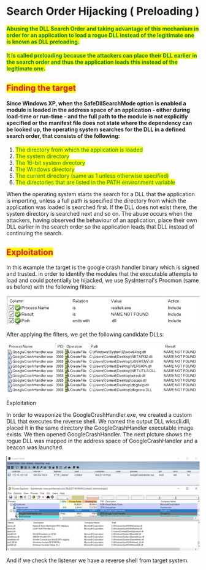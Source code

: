 # Search Order Hijacking ( Preloading )

#### <mark style="color:green;">Abusing the DLL Search Order and taking advantage of this mechanism in order for an application to load a rogue DLL instead of the legitimate one is known as DLL preloading.</mark>

#### &#x20;<mark style="color:green;">It is called preloading because the attackers can place their DLL earlier in the search order and thus the application loads this instead of the legitimate one.</mark>

## <mark style="color:red;">Finding the target</mark>

#### Since Windows XP, when the SafeDllSearchMode option is enabled a module is loaded in the address space of an application - either during load-time or run-time - and the full path to the module is not explicitly specified or the manifest file does not state where the dependency can be looked up, the operating system searches for the DLL in a defined search order, that consists of the following:

1. <mark style="color:green;">The directory from which the application is loaded</mark>
2. <mark style="color:green;">The system directory</mark>
3. <mark style="color:green;">The 16-bit system directory</mark>
4. <mark style="color:green;">The Windows directory</mark>
5. <mark style="color:green;">The current directory (same as 1 unless otherwise specified)</mark>
6. <mark style="color:green;">The directories that are listed in the PATH environment variable</mark>

When the operating system starts the search for a DLL that the application is importing, unless a full path is specified the directory from which the application was loaded is searched first. If the DLL does not exist there, the system directory is searched next and so on. The abuse occurs when the attackers, having observed the behaviour of an application, place their own DLL earlier in the search order so the application loads that DLL instead of continuing the search.

## <mark style="color:red;">Exploitation</mark>

In this example the target is the google crash handler binary which is signed and trusted. in order to identify the modules that the executable attempts to load and could potentially be hijacked, we use SysInternal's Procmon (same as before) with the following filters:

![](<../../../../.gitbook/assets/image (165) (1).png>)

After applying the filters, we get the following candidate DLLs:

![](<../../../../.gitbook/assets/image (160) (1).png>)

Exploitation

In order to weaponize the GoogleCrashHandler.exe, we created a custom DLL that executes the reverse shell. We named the output DLL wkscli.dll, placed it in the same directory the GoogleCrashHandler executable image exists. We then opened GoogleCrashHandler. The next picture shows the rogue DLL was mapped in the address space of GoogleCrashHandler and a beacon was launched.

![](<../../../../.gitbook/assets/image (163) (1).png>)

And if we check the listener we have a reverse shell from target system.

